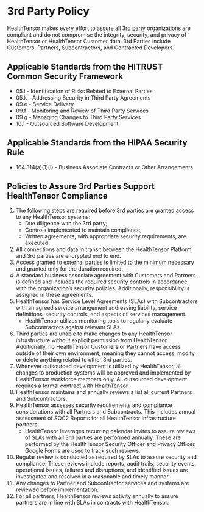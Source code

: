 

# 3rd Party Policy

HealthTensor makes every effort to assure all 3rd party organizations are compliant and do not compromise the integrity, security, and privacy of HealthTensor or HealthTensor Customer data. 3rd Parties include Customers, Partners, Subcontractors, and Contracted Developers.

## Applicable Standards from the HITRUST Common Security Framework

*  05.i - Identification of Risks Related to External Parties
*  05.k - Addressing Security in Third Party Agreements
*  09.e - Service Delivery
*  09.f - Monitoring and Review of Third Party Services
*  09.g - Managing Changes to Third Party Services
*  10.1 - Outsourced Software Development

## Applicable Standards from the HIPAA Security Rule

* 164.314(a)(1)(i) - Business Associate Contracts or Other Arrangements

## Policies to Assure 3rd Parties Support HealthTensor Compliance

1. The following steps are required before 3rd parties are granted access to any HealthTensor systems:
	* Due diligence with the 3rd party;
	* Controls implemented to maintain compliance;
	* Written agreements, with appropriate security requirements, are executed.
2. All connections and data in transit between the HealthTensor Platform and 3rd parties are encrypted end to end.
3. Access granted to external parties is limited to the minimum necessary and granted only for the duration required.
4. A standard business associate agreement with Customers and Partners is defined and includes the required security controls in accordance with the organization’s security policies. Additionally, responsibility is assigned in these agreements.
5. HealthTensor has Service Level Agreements (SLAs) with Subcontractors with an agreed service arrangement addressing liability, service definitions, security controls, and aspects of services management.
	* HealthTensor utilizes monitoring tools to regularly evaluate Subcontractors against relevant SLAs.
7. Third parties are unable to make changes to any HealthTensor infrastructure without explicit permission from HealthTensor. Additionally, no HealthTensor Customers or Partners have access outside of their own environment, meaning they cannot access, modify, or delete anything related to other 3rd parties. 
8. Whenever outsourced development is utilized by HealthTensor, all changes to production systems will be approved and implemented by HealthTensor workforce members only. All outsourced development requires a formal contract with HealthTensor.
9. HealthTensor maintains and annually reviews a list all current Partners and Subcontractors.
10. HealthTensor assesses security requirements and compliance considerations with all Partners and Subcontracts. This includes annual assessment of SOC2 Reports for all HealthTensor infrastructure partners.
 	* HealthTensor leverages recurring calendar invites to assure reviews of SLAs with all 3rd parties are performed annually. These are performed by the HealthTensor Security Officer and Privacy Officer. Google Forms are used to track such reviews.
11. Regular review is conducted as required by SLAs to assure security and compliance. These reviews include reports, audit trails, security events, operational issues, failures and disruptions, and identified issues are investigated and resolved in a reasonable and timely manner.
13. Any changes to Partner and Subcontractor services and systems are reviewed before implementation.
14. For all partners, HealthTensor reviews activity annually to assure partners are in line with SLAs in contracts with HealthTensor. 
